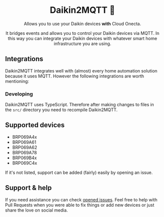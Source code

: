 <div align="center">
    <br>
    <br>
    <h1>Daikin2MQTT  🌉</h1>
    <p>
        Allows you to use your Daikin devices <b>with</b> Cloud Onecta.
    </p>
    <p>
        It bridges events and allows you to control your Daikin devices via MQTT. In this way you can integrate your Daikin devices with whatever smart home infrastructure you are using.
    </p>
</div>

## Integrations
Daikin2MQTT integrates well with (almost) every home automation solution because it uses MQTT. However the following integrations are worth mentioning:

### Developing
Daikin2MQTT uses TypeScript. Therefore after making changes to files in the `src/` directory you need to recompile Daikin2MQTT.

## Supported devices

- BRP069A4x
- BRP069A61
- BRP069A62
- BRP069A78
- BRP069B4x
- BRP069C4x


If it's not listed, support can be added (fairly) easily by opening an issue.

## Support & help
If you need assistance you can check [opened issues](https://github.com/ThibautTrarbach/daikintomqtt/issues). Feel free to help with Pull Requests when you were able to fix things or add new devices or just share the love on social media.
